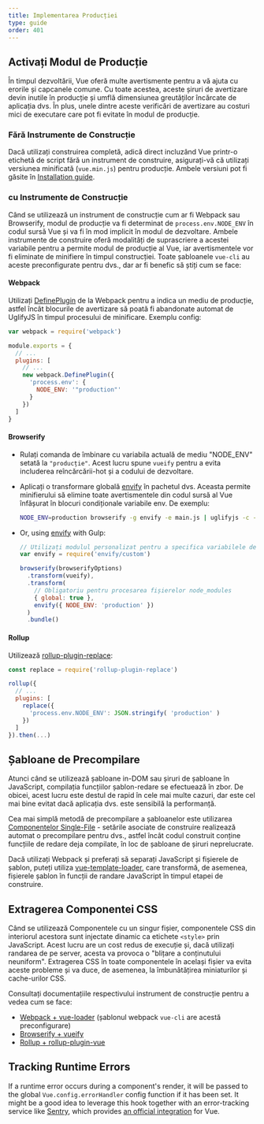 ```yaml
---
title: Implementarea Producției
type: guide
order: 401
---
```


## Activați Modul de Producție

În timpul dezvoltării, Vue oferă multe avertismente pentru a vă ajuta cu erorile și capcanele comune. Cu toate acestea, aceste șiruri de avertizare devin inutile în producție și umflă dimensiunea greutăților încărcate de aplicația dvs. În plus, unele dintre aceste verificări de avertizare au costuri mici de executare care pot fi evitate în modul de producție.

### Fără Instrumente de Construcție

Dacă utilizați construirea completă, adică direct incluzând Vue printr-o etichetă de script fără un instrument de construire, asigurați-vă că utilizați versiunea minificată (`vue.min.js`) pentru producție. Ambele versiuni pot fi găsite în [Installation guide](installation.html#Direct-lt-script-gt-Include).

### cu Instrumente de Construcție

Când se utilizează un instrument de construcție cum ar fi Webpack sau Browserify, modul de producție va fi determinat de `process.env.NODE_ENV` în codul sursă Vue și va fi în mod implicit în modul de dezvoltare. Ambele instrumente de construire oferă modalități de suprascriere a acestei variabile pentru a permite modul de producție al Vue, iar avertismentele vor fi eliminate de minifiere în timpul construcției. Toate șabloanele `vue-cli` au aceste preconfigurate pentru dvs., dar ar fi benefic să știți cum se face:

#### Webpack

Utilizați [DefinePlugin](https://webpack.js.org/plugins/define-plugin/) de la Webpack pentru a indica un mediu de producție, astfel încât blocurile de avertizare să poată fi abandonate automat de UglifyJS în timpul procesului de minificare. Exemplu config:

``` js
var webpack = require('webpack')

module.exports = {
  // ...
  plugins: [
    // ...
    new webpack.DefinePlugin({
      'process.env': {
        NODE_ENV: '"production"'
      }
    })
  ]
}
```

#### Browserify

- Rulați comanda de îmbinare cu variabila actuală de mediu "NODE_ENV" setată la `"producție"`. Acest lucru spune `vueify` pentru a evita includerea reîncărcării-hot și a codului de dezvoltare.

- Aplicați o transformare globală [envify](https://github.com/hughsk/envify) în pachetul dvs. Aceasta permite minifierului să elimine toate avertismentele din codul sursă al Vue înfășurat în blocuri condiționale variabile env. De exemplu:

  ``` bash
  NODE_ENV=production browserify -g envify -e main.js | uglifyjs -c -m > build.js
  ```

- Or, using [envify](https://github.com/hughsk/envify) with Gulp:

  ``` js
  // Utilizați modulul personalizat pentru a specifica variabilele de mediu
  var envify = require('envify/custom')

  browserify(browserifyOptions)
    .transform(vueify),
    .transform(
      // Obligatoriu pentru procesarea fișierelor node_modules
      { global: true },
      envify({ NODE_ENV: 'production' })
    )
    .bundle()
  ```

#### Rollup

Utilizează [rollup-plugin-replace](https://github.com/rollup/rollup-plugin-replace):

``` js
const replace = require('rollup-plugin-replace')

rollup({
  // ...
  plugins: [
    replace({
      'process.env.NODE_ENV': JSON.stringify( 'production' )
    })
  ]
}).then(...)
```

## Șabloane de Precompilare

Atunci când se utilizează șabloane in-DOM sau șiruri de șabloane în JavaScript, compilația funcțiilor șablon-redare se efectuează în zbor. De obicei, acest lucru este destul de rapid în cele mai multe cazuri, dar este cel mai bine evitat dacă aplicația dvs. este sensibilă la performanță.

Cea mai simplă metodă de precompilare a șabloanelor este utilizarea [Componentelor Single-File](single-file-components.html) - setările asociate de construire realizează automat o precompilare pentru dvs., astfel încât codul construit conține funcțiile de redare deja compilate, în loc de șabloane de șiruri neprelucrate.

Dacă utilizați Webpack și preferați să separați JavaScript și fișierele de șablon, puteți utiliza [vue-template-loader](https://github.com/ktsn/vue-template-loader), care transformă, de asemenea, fișierele șablon în funcții de randare JavaScript în timpul etapei de construire.


## Extragerea Сomponentei CSS

Când se utilizează Componentele cu un singur fișier, componentele CSS din interiorul acestora sunt injectate dinamic ca etichete `<style>` prin JavaScript. Acest lucru are un cost redus de execuție și, dacă utilizați randarea de pe server, acesta va provoca o "blițare a conținutului neuniform". Extragerea CSS în toate componentele în același fișier va evita aceste probleme și va duce, de asemenea, la îmbunătățirea miniaturilor și cache-urilor CSS.

Consultați documentațiile respectivului instrument de construcție pentru a vedea cum se face:

- [Webpack + vue-loader](https://vue-loader.vuejs.org/en/configurations/extract-css.html) (șablonul webpack `vue-cli` are acestă preconfigurare)
- [Browserify + vueify](https://github.com/vuejs/vueify#css-extraction)
- [Rollup + rollup-plugin-vue](https://vuejs.github.io/rollup-plugin-vue/#/en/2.3/?id=custom-handler)

## Tracking Runtime Errors

If a runtime error occurs during a component's render, it will be passed to the global `Vue.config.errorHandler` config function if it has been set. It might be a good idea to leverage this hook together with an error-tracking service like [Sentry](https://sentry.io), which provides [an official integration](https://sentry.io/for/vue/) for Vue.
